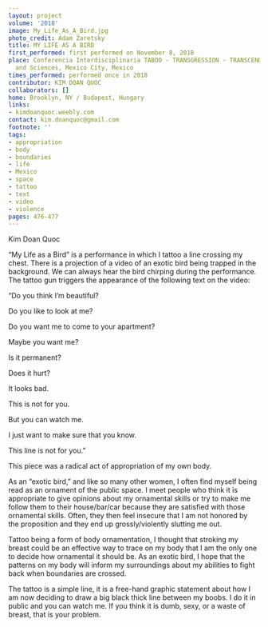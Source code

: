 ```yaml
---
layout: project
volume: '2018'
image: My_Life_As_A_Bird.jpg
photo_credit: Adam Zaretsky
title: MY LIFE AS A BIRD
first_performed: first performed on November 8, 2018
place: Conferencia Interdisciplinaria TABOO - TRANSGRESSION - TRANSCENDENCE in Art
  and Sciences, Mexico City, Mexico
times_performed: performed once in 2018
contributor: KIM DOAN QUOC
collaborators: []
home: Brooklyn, NY / Budapest, Hungary
links:
- kimdoanquoc.weebly.com
contact: kim.doanquoc@gmail.com
footnote: ''
tags:
- appropriation
- body
- boundaries
- life
- Mexico
- space
- tattoo
- text
- video
- violence
pages: 476-477
---
```


Kim Doan Quoc

“My Life as a Bird” is a performance in which I tattoo a line crossing my chest. There is a projection of a video of an exotic bird being trapped in the background. We can always hear the bird chirping during the performance. The tattoo gun triggers the appearance of the following text on the video:

“Do you think I’m beautiful?

Do you like to look at me?

Do you want me to come to your apartment?

Maybe you want me?

Is it permanent?

Does it hurt?

It looks bad.

This is not for you.

But you can watch me.

I just want to make sure that you know.

This line is not for you.”

This piece was a radical act of appropriation of my own body.

As an “exotic bird,” and like so many other women, I often find myself being read as an ornament of the public space. I meet people who think it is appropriate to give opinions about my ornamental skills or try to make me follow them to their house/bar/car because they are satisfied with those ornamental skills. Often, they then feel insecure that I am not honored by the proposition and they end up grossly/violently slutting me out.

Tattoo being a form of body ornamentation, I thought that stroking my breast could be an effective way to trace on my body that I am the only one to decide how ornamental it should be. As an exotic bird, I hope that the patterns on my body will inform my surroundings about my abilities to fight back when boundaries are crossed.

The tattoo is a simple line, it is a free-hand graphic statement about how I am now deciding to draw a big black thick line between my boobs. I do it in public and you can watch me. If you think it is dumb, sexy, or a waste of breast, that is your problem.
